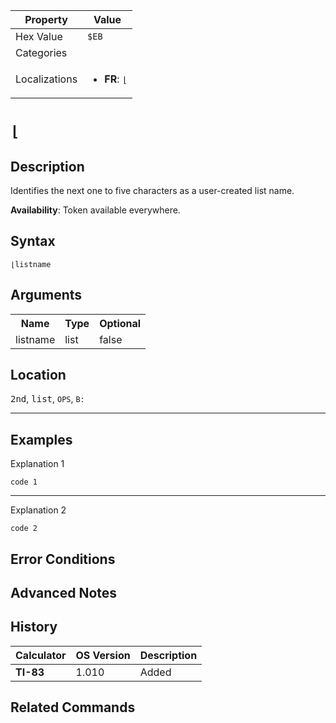 | Property      | Value |
|---------------|-------|
| Hex Value     | `$EB`|
| Categories    | <ul></ul> |
| Localizations | <ul><li><b>FR</b>: `⌊`</li></ul> |

# `⌊`

## Description
Identifies the next one to five characters as a user-created list name.


<b>Availability</b>: Token available everywhere.

## Syntax
`⌊listname`

## Arguments
<table>
<tr><th>Name</th><th>Type</th><th>Optional</th></tr>

<tr><td>listname</td><td>list</td><td>false</td></tr>

</table>

## Location
<kbd>2nd</kbd>, <kbd>list</kbd>, `OPS`, `B:`
<hr>

## Examples

Explanation 1
```ti-basic
code 1
```
---
Explanation 2
```ti-basic
code 2
```

## Error Conditions


## Advanced Notes


## History
| Calculator | OS Version | Description |
|------------|------------|-------------|
| <b>TI-83</b> | 1.010 | Added

## Related Commands

    